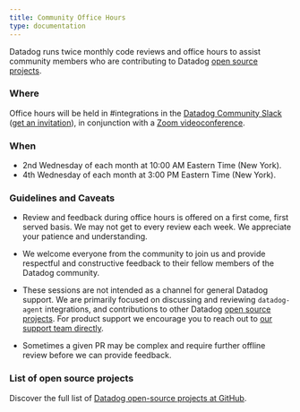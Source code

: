 ```yaml
---
title: Community Office Hours
type: documentation
---
```


Datadog runs twice monthly code reviews and office hours to assist community members who are contributing to Datadog [open source projects](#list-of-open-source-projects).

### Where

Office hours will be held in #integrations in the [Datadog Community Slack][1] ([get an invitation][2]), in conjunction with a [Zoom videoconference][3].

### When

* 2nd Wednesday of each month at 10:00 AM Eastern Time (New York).
* 4th Wednesday of each month at 3:00 PM Eastern Time (New York).

### Guidelines and Caveats

- Review and feedback during office hours is offered on a first come, first served basis. We may not get to every review each week. We appreciate your patience and understanding.

- We welcome everyone from the community to join us and provide respectful and constructive feedback to their fellow members of the Datadog community.

- These sessions are not intended as a channel for general Datadog support. We are primarily focused on discussing and reviewing `datadog-agent` integrations, and contributions to other Datadog [open source projects](#list-of-open-source-projects). For product support we encourage you to reach out to [our support team directly][4].

- Sometimes a given PR may be complex and require further offline review before we can provide feedback.

### List of open source projects

Discover the full list of [Datadog open-source projects at GitHub][5].


[1]: https://datadoghq.slack.com
[2]: http://chat.datadoghq.com
[3]: https://datadog.zoom.us/j/312430886
[4]: /help
[5]: https://github.com/DataDog
